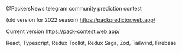@PackersNews telegram community prediction contest

(old version for 2022 season) https://packpredictor.web.app/

Current version https://pack-contest.web.app/

React, Typescript, Redux Toolkit, Redux Saga, Zod, Tailwind, Firebase
